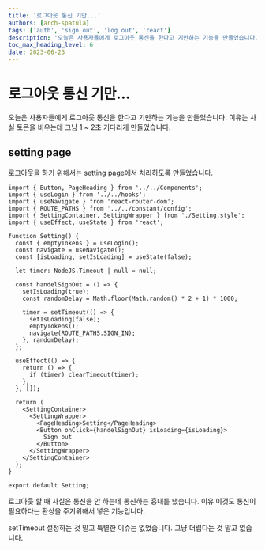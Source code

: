 ```yaml
---
title: '로그아웃 통신 기만...'
authors: [arch-spatula]
tags: ['auth', 'sign out', 'log out', 'react']
description: '오늘은 사용자들에게 로그아웃 통신을 한다고 기만하는 기능을 만들었습니다. 이유는 사실 토큰을 비우는데 그냥 1 ~ 2초 기다리게 만들었습니다.'
toc_max_heading_level: 6
date: 2023-06-23
---
```


# 로그아웃 통신 기만...

오늘은 사용자들에게 로그아웃 통신을 한다고 기만하는 기능을 만들었습니다. 이유는 사실 토큰을 비우는데 그냥 1 ~ 2초 기다리게 만들었습니다.

<!--truncate-->

## setting page

로그아웃을 하기 위해서는 setting page에서 처리하도록 만들었습니다.

```tsx
import { Button, PageHeading } from '../../Components';
import { useLogin } from '../../hooks';
import { useNavigate } from 'react-router-dom';
import { ROUTE_PATHS } from '../../constant/config';
import { SettingContainer, SettingWrapper } from './Setting.style';
import { useEffect, useState } from 'react';

function Setting() {
  const { emptyTokens } = useLogin();
  const navigate = useNavigate();
  const [isLoading, setIsLoading] = useState(false);

  let timer: NodeJS.Timeout | null = null;

  const handelSignOut = () => {
    setIsLoading(true);
    const randomDelay = Math.floor(Math.random() * 2 + 1) * 1000;

    timer = setTimeout(() => {
      setIsLoading(false);
      emptyTokens();
      navigate(ROUTE_PATHS.SIGN_IN);
    }, randomDelay);
  };

  useEffect(() => {
    return () => {
      if (timer) clearTimeout(timer);
    };
  }, []);

  return (
    <SettingContainer>
      <SettingWrapper>
        <PageHeading>Setting</PageHeading>
        <Button onClick={handelSignOut} isLoading={isLoading}>
          Sign out
        </Button>
      </SettingWrapper>
    </SettingContainer>
  );
}

export default Setting;
```

로그아웃 할 때 사실은 통신을 안 하는데 통신하는 흉내를 냈습니다. 이유 이것도 통신이 필요하다는 환상을 주기위해서 넣은 기능입니다.

setTimeout 설정하는 것 말고 특별한 이슈는 없었습니다. 그냥 더럽다는 것 말고 없습니다.

<!--
## object freeze

`Object.freeze()`, `Object.seal()`, `Object.preventExtensions()`

객체 변형을 방지하려고 했는데 위 3가지 정적 객체 메서드가 존재했습니다.

https://stackoverflow.com/questions/21402108/difference-between-freeze-and-seal

가장 엄격한 것이 `Object.freeze()`입니다. -->
